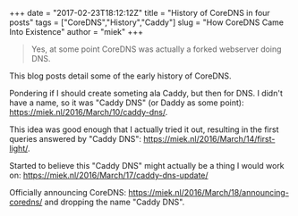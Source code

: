 +++
date = "2017-02-23T18:12:12Z"
title = "History of CoreDNS in four posts"
tags = ["CoreDNS","History","Caddy"]
slug = "How CoreDNS Came Into Existence"
author = "miek"
+++

> Yes, at some point CoreDNS was actually a forked webserver doing DNS.

This blog posts detail some of the early history of CoreDNS.

Pondering if I should create someting ala Caddy, but then for DNS. I didn't have a name,
so it was "Caddy DNS" (or Daddy as some point): <https://miek.nl/2016/March/10/caddy-dns/>.

This idea was good enough that I actually tried it out, resulting in the first queries answered
by "Caddy DNS": <https://miek.nl/2016/March/14/first-light/>.

Started to believe this "Caddy DNS" might actually be a thing I would work on:
<https://miek.nl/2016/March/17/caddy-dns-update/>

Officially announcing CoreDNS: <https://miek.nl/2016/March/18/announcing-coredns/> and dropping
the name "Caddy DNS".
